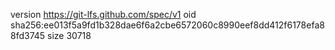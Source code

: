 version https://git-lfs.github.com/spec/v1
oid sha256:ee013f5a9fd1b328dae6f6a2cbe6572060c8990eef8dd412f6178efa88fd3745
size 30718
